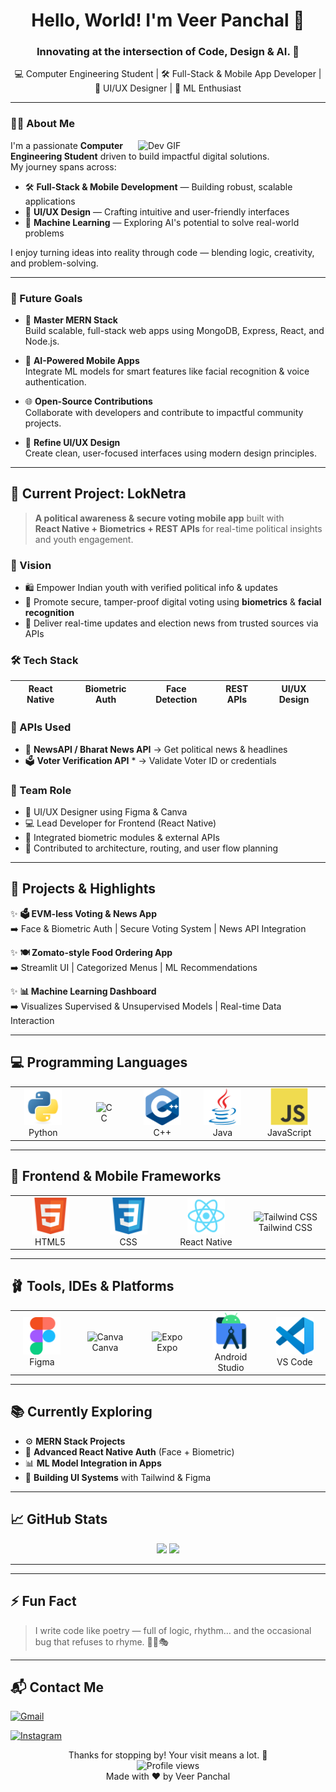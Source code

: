 <h1 align="center">
  Hello, World! I'm Veer Panchal 👋
</h1>
<h3 align="center">
  Innovating at the intersection of Code, Design & AI. 🚀
</h3>

<p align="center">
  💻 Computer Engineering Student | 🛠️ Full-Stack & Mobile App Developer | 🎨 UI/UX Designer | 🤖 ML Enthusiast
</p>

---
### 👨‍💻 About Me

<img src="https://github.com/user-attachments/assets/f221a0c6-898b-4edc-a2a4-60cf959dba08" alt="Dev GIF" width="300" align="right" />

I'm a passionate **Computer Engineering Student** driven to build impactful digital solutions.  
My journey spans across:

- 🛠️ **Full-Stack & Mobile Development** — Building robust, scalable applications  
- 🎨 **UI/UX Design** — Crafting intuitive and user-friendly interfaces  
- 🤖 **Machine Learning** — Exploring AI's potential to solve real-world problems  

I enjoy turning ideas into reality through code — blending logic, creativity, and problem-solving.


---
### 🚀 Future Goals

- 🧠 **Master MERN Stack**  
  Build scalable, full-stack web apps using MongoDB, Express, React, and Node.js.

- 🤖 **AI-Powered Mobile Apps**  
  Integrate ML models for smart features like facial recognition & voice authentication.

- 🌐 **Open-Source Contributions**  
  Collaborate with developers and contribute to impactful community projects.

- 🎨 **Refine UI/UX Design**  
  Create clean, user-focused interfaces using modern design principles.
---

## 🚨 Current Project: LokNetra

> **A political awareness & secure voting mobile app** built with  
> <strong>React Native + Biometrics + REST APIs</strong> for real-time political insights and youth engagement.

### 🧠 Vision

- 🛍️ Empower Indian youth with verified political info & updates  
- 🔐 Promote secure, tamper-proof digital voting using **biometrics** & **facial recognition**  
- 📲 Deliver real-time updates and election news from trusted sources via APIs

### 🛠 Tech Stack

| React Native | Biometric Auth | Face Detection | REST APIs | UI/UX Design |
|--------------|----------------|----------------|-----------|--------------|

### 🔗 APIs Used

- 📰 **NewsAPI / Bharat News API** → Get political news & headlines
- 🗳️ **Voter Verification API** * → Validate Voter ID or credentials


### 🤝 Team Role

- 🧹 UI/UX Designer using Figma & Canva  
- 💻 Lead Developer for Frontend (React Native)  
- 🔗 Integrated biometric modules & external APIs  
- 🧠 Contributed to architecture, routing, and user flow planning

---

## 🚀 Projects & Highlights

✨ **🗳️ EVM-less Voting & News App**  
➡️ Face & Biometric Auth | Secure Voting System | News API Integration

✨ **🍽️ Zomato-style Food Ordering App**  
➡️ Streamlit UI | Categorized Menus | ML Recommendations

✨ **📊 Machine Learning Dashboard**  
➡️ Visualizes Supervised & Unsupervised Models | Real-time Data Interaction

---

## 💻 Programming Languages

<table align="center">
  <tr>
    <td align="center" width="130">
      <img src="https://raw.githubusercontent.com/devicons/devicon/master/icons/python/python-original.svg" width="60" alt="Python"><br>Python
    </td>
    <td align="center" width="130">
      <img src="https://github.com/user-attachments/assets/7f6068e9-f967-4c43-a8f1-12f254aaa299" width="60" alt="C"><br>C
    </td>
    <td align="center" width="130">
      <img src="https://raw.githubusercontent.com/devicons/devicon/master/icons/cplusplus/cplusplus-original.svg" width="60" alt="C++"><br>C++
    </td>
    <td align="center" width="130">
      <img src="https://raw.githubusercontent.com/devicons/devicon/master/icons/java/java-original.svg" width="60" alt="Java"><br>Java
    </td>
    <td align="center" width="130">
      <img src="https://raw.githubusercontent.com/devicons/devicon/master/icons/javascript/javascript-original.svg" width="60" alt="JavaScript"><br>JavaScript
    </td>
  </tr>
</table>

---

## 🎨 Frontend & Mobile Frameworks

<table align="center">
  <tr>
    <td align="center" width="130">
      <img src="https://raw.githubusercontent.com/devicons/devicon/master/icons/html5/html5-original.svg" width="60" alt="HTML5"><br>HTML5
    </td>
    <td align="center" width="130">
      <img src="https://raw.githubusercontent.com/devicons/devicon/master/icons/css3/css3-original.svg" width="60" alt="CSS"><br>CSS
    </td>
    <td align="center" width="130">
      <img src="https://raw.githubusercontent.com/devicons/devicon/master/icons/react/react-original.svg" width="60" alt="React Native"><br>React Native
    </td>
    <td align="center" width="130">
      <img src="https://www.vectorlogo.zone/logos/tailwindcss/tailwindcss-icon.svg" width="60" alt="Tailwind CSS"><br>Tailwind CSS
    </td>
  </tr>
</table>

---

## 🩰 Tools, IDEs & Platforms

<table align="center">
  <tr>
    <td align="center" width="130">
      <img src="https://raw.githubusercontent.com/devicons/devicon/master/icons/figma/figma-original.svg" width="60" alt="Figma"><br>Figma
    </td>
    <td align="center" width="130">
      <img src="https://www.vectorlogo.zone/logos/canva/canva-icon.svg" width="60" alt="Canva"><br>Canva
    </td>
    <td align="center" width="130">
      <img src="https://www.vectorlogo.zone/logos/expoio/expoio-icon.svg" width="60" alt="Expo"><br>Expo
    </td>
    <td align="center" width="130">
      <img src="https://raw.githubusercontent.com/devicons/devicon/master/icons/androidstudio/androidstudio-original.svg" width="60" alt="Android Studio"><br>Android Studio
    </td>
    <td align="center" width="130">
      <img src="https://raw.githubusercontent.com/devicons/devicon/master/icons/vscode/vscode-original.svg" width="60" alt="VS Code"><br>VS Code
    </td>
  </tr>
</table>

---

## 📚 Currently Exploring

- ⚙️ **MERN Stack Projects**
- 📱 **Advanced React Native Auth** (Face + Biometric)
- 📊 **ML Model Integration in Apps**
- 🎨 **Building UI Systems** with Tailwind & Figma

---

## 📈 GitHub Stats
<p align="center">
  <img src="https://github-readme-stats.vercel.app/api?username=Veer1603P&show_icons=true&theme=tokyonight" width="48%" />
  <img src="https://github-readme-streak-stats.herokuapp.com/?user=Veer1603P&theme=tokyonight" width="48%" />
</p>



---



---

## ⚡ Fun Fact

> I write code like poetry — full of logic, rhythm… and the occasional bug that refuses to rhyme. 🐞🧠🎭

---

## 📬 Contact Me

[![Gmail](https://img.shields.io/badge/GMAIL-panchalveer020@gmail.com-D14836?style=for-the-badge&logo=gmail&logoColor=white)](mailto:panchalveer020@gmail.com)

[![Instagram](https://img.shields.io/badge/INSTAGRAM-VEER__P1603-E4405F?style=for-the-badge&logo=instagram&logoColor=white)](https://www.instagram.com/veer_p1603)



<p align="center">
  Thanks for stopping by! Your visit means a lot. 🙏  
  <br>
  <img src="https://komarev.com/ghpvc/?username=Veer1603P&color=blue" alt="Profile views" />
  <br>
  Made with ❤️ by Veer Panchal
</p>
